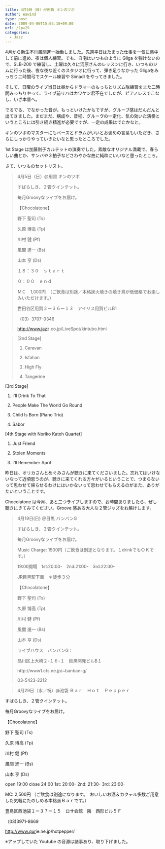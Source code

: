 ```yaml
---
title: 4月5日（日）＠用賀 キンのツボ
author: eawind
type: post
date: 2009-04-06T15:03:18+09:00
url: /?p=29
categories:
  - Jazz
---
```

4月から新生不肖風間進一始働しました。先週平日はたまった仕事を一気に集中して前に進め、夜は個人練習。でも、自宅はいつものように Gliga を弾けないので、SLB-200 で練習し、土曜は久々に河原さんのレッスンに行き、いつものジムに行った後、夜な夜な近くのスタジオに行って、弾き足りなかった Gligaをみっちり二時間弓でスケール練習や Simadl をやってきました。

そして、日曜のライブ当日は昼からドラマーのもっちとリズム隊練習をまた二時間みっちりやって、ライブ前リハはカワケン君不在でしたが、ピアノレスでこなし、いざ本番へ。

でるでる、でなかった音が。もっといけたかもですが、グルーブ感はだんだんと出てきました。まだまだ、構成や、音程、グルーヴの一定化、気の効いた演奏というところには引き続き精進が必要ですが、一定の成果はでたかなと。

キンのツボのマスターにもベースとドラムがいいとお褒めの言葉もいただき、さらにしっかりやっていきたいなと思ったところでした。

1st Stage は加藤則子カルテットの演奏でした。素敵なオリジナル満載で、春らしい曲とか、サンバや３拍子などさわやかな曲に純粋にいいなと思ったところ。

さて、いつものセットリスト。

> 4月5日（日）@用賀 キンのツボ
>
> すばらしき、２管クインテット。
>
> 毎月Groovyなライブをお届け。
>
> 【Chocolatone】
>
> 野下 聖司 (Ts)
>
> 久原 博高 (Tp)
>
> 川村 健 (Pf)
>
> 風間 進一 (Bs)
>
> 山本 亨 (Ds)
>
> １８：３０　ｓｔａｒｔ
>
> ０：００　ｅｎｄ
>
> ＭＣ　1,000円　（ご飲食は別途／本格炭火焼きの焼き鳥が低価格でお楽しみいただけます。）
>
> 世田谷区用賀２ー３６ー１３　アイリス用賀ビルB1
>
> （03）3707-0346
>
> <a href="http://www.jazz.co.jp/LiveSpot/kintubo.html" target="_blank">http://<wbr />www.jaz<wbr />z.co.jp<wbr />/LiveSp<wbr />ot/kint<wbr />ubo.htm<wbr />l</a>

> [2nd Stage]
>
> 1. Caravan
>
> 2. Isfahan
>
> 3. High Fly
>
> 4. Tangerine

[3rd Stage]

1. I'll Drink To That

2. People Make The World Go Round

3. Child Is Born (Piano Trio)

4. Sabor

[4th Stage with Noriko Katoh Quartet]

1. Just Friend

2. Stolen Moments

3. I'll Remember April

昨日は、オリカさんとめぐみさんが聴きに来てくださいました。忘れてはいけないなって近頃思うのが、聴きに来てくれる方々がいるということで、つまらないって思わせて帰らせるわけにはいかないって思わせてもらえるのがまた、ありがたいということです。

Chocolatone は今月、あと二つライブしますので、お時間ありましたら、ぜし聴きにきてみてください。Groove 感ある大人な２管ジャズをお届けします。

> 4月19日(日) ＠目黒 バンバンG
>
> すばらしき、２管クインテット。
>
> 毎月Groovyなライブをお届け。
>
> Music Charge: 1500円（ご飲食は別途となります。１drinkでもＯＫです。）
>
> 19:00開場　1st:20:00-　2nd:21:00-　3rd:22:00-
>
> JR目黒駅下車　＊徒歩３分
>
> 【Chocolatone】
>
> 野下 聖司 (Ts)
>
> 久原 博高 (Tp)
>
> 川村 健 (Pf)
>
> 風間 進一 (Bs)
>
> 山本 亨 (Ds)
>
> ライブハウス　バンバンG：
>
> 品川区上大崎２-１６-１　目黒開発ビルB１
>
> http://<wbr />www1.ct<wbr />s.ne.jp<wbr />/~banba<wbr />n-g/
>
> 03-5423-2212

> 4月29日（水／祝）@池袋 Ｂａｒ　Ｈｏｔ　Ｐｅｐｐｅｒ

すばらしき、２管クインテット。

毎月Groovyなライブをお届け。

【Chocolatone】

野下 聖司 (Ts)

久原 博高 (Tp)

川村 健 (Pf)

風間 進一 (Bs)

山本 亨 (Ds)

open 19:00 close 24:00 1st: 20:00- 2nd: 21:30- 3rd: 23:00-

MC: 2,500円 （ご飲食は別途になります。　おいしいお酒＆カクテル多数ご用意した気軽にたのしめる本格派Ｂａｒです。）

豊島区西池袋１ー３７ー１５　ロサ会館　隣　西形ビル５Ｆ

（03)3971-8669

<a href="http://jazzhotpepper.com/" target="_blank">http://<wbr />www.qur<wbr />ie.ne.j<wbr />p/hotpe<wbr />pper/</a>

※アップしていた Youtube の音源は諸事あり、取り下げました。
